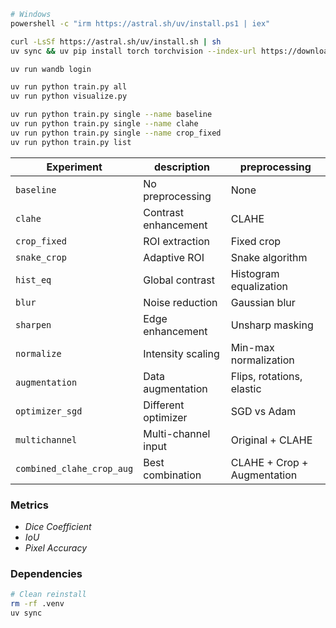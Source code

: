 ```bash
# Windows
powershell -c "irm https://astral.sh/uv/install.ps1 | iex"
```

```bash
curl -LsSf https://astral.sh/uv/install.sh | sh
uv sync && uv pip install torch torchvision --index-url https://download.pytorch.org/whl/cu118
```

```bash
uv run wandb login  
```

```bash
uv run python train.py all                    
uv run python visualize.py      
```

```bash
uv run python train.py single --name baseline
uv run python train.py single --name clahe
uv run python train.py single --name crop_fixed
uv run python train.py list
```


| Experiment | description | preprocessing |
|------------|-------------|---------------|
| `baseline` | No preprocessing | None |
| `clahe` | Contrast enhancement | CLAHE |
| `crop_fixed` | ROI extraction | Fixed crop |
| `snake_crop` | Adaptive ROI | Snake algorithm |
| `hist_eq` | Global contrast | Histogram equalization |
| `blur` | Noise reduction | Gaussian blur |
| `sharpen` | Edge enhancement | Unsharp masking |
| `normalize` | Intensity scaling | Min-max normalization |
| `augmentation` | Data augmentation | Flips, rotations, elastic |
| `optimizer_sgd` | Different optimizer | SGD vs Adam |
| `multichannel` | Multi-channel input | Original + CLAHE |
| `combined_clahe_crop_aug` | Best combination | CLAHE + Crop + Augmentation |


### Metrics
- *Dice Coefficient*
- *IoU*
- *Pixel Accuracy*


### Dependencies
```bash
# Clean reinstall
rm -rf .venv
uv sync
```

